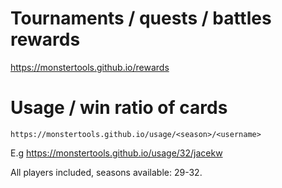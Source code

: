 # Tournaments / quests / battles rewards

https://monstertools.github.io/rewards

# Usage / win ratio of cards

`https://monstertools.github.io/usage/<season>/<username>`

E.g https://monstertools.github.io/usage/32/jacekw

All players included, seasons available: 29-32.
